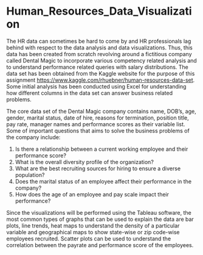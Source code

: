 # Human_Resources_Data_Visualization
The HR data can sometimes be hard to come by and HR professionals lag behind with respect to the data analysis and data visualizations. Thus, this data has been created from scratch revolving around a fictitious company called Dental Magic to incorporate various competency related analysis and to understand performance related queries with salary distributions. The data set has been obtained from the Kaggle website for the purpose of this assignment https://www.kaggle.com/rhuebner/human-resources-data-set. Some initial analysis has been conducted using Excel for understanding how different columns in the data set can answer business related problems.

The core data set of the Dental Magic company contains name, DOB’s, age, gender, marital status, date of hire, reasons for termination, position title, pay rate, manager names and performance scores as their variable list. Some of important questions that aims to solve the business problems of the company include:
1.	Is there a relationship between a current working employee and their performance score?
2.	What is the overall diversity profile of the organization?
3.	What are the best recruiting sources for hiring to ensure a diverse population?
4.	Does the marital status of an employee affect their performance in the company?
5.	How does the age of an employee and pay scale impact their performance?

Since the visualizations will be performed using the Tableau software, the most common types of graphs that can be used to explain the data are bar plots, line trends, heat maps to understand the density of a particular variable and geographical maps to show state-wise or zip code-wise employees recruited. Scatter plots can be used to understand the correlation between the payrate and performance score of the employees.
